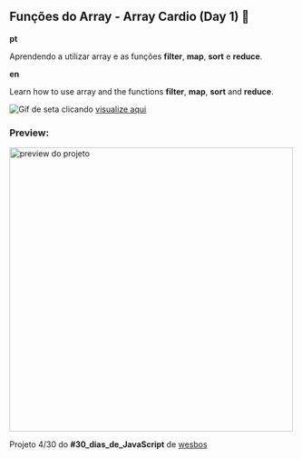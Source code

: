 <h2>Funções do Array - Array Cardio (Day 1) 💪</h2>

<p><strong>pt</strong></p>
<p>Aprendendo a utilizar array e as funções <strong>filter</strong>, <strong>map</strong>, <strong>sort</strong> e <strong>reduce</strong>.</p>

<p><strong>en</strong></p>
<p>Learn how to use array and the functions <strong>filter</strong>, <strong>map</strong>, <strong>sort</strong> and <strong>reduce</strong>.</p>

![Gif de seta clicando](https://cdn.glitch.com/5e6819bf-0707-4f13-ba4b-a25a27b3688e%2Fpicasion.com_2f865f2b12941c33396e4a0791f18d1e.gif?v=1604686274181) [visualize aqui](https://maluhcosta.github.io/javascript30/04-ArrayCardioDay1/)

### Preview:
<img src="https://cdn.glitch.com/5e6819bf-0707-4f13-ba4b-a25a27b3688e%2FScreenshot_13.png?v=1604983294444" width="500px" alt="preview do projeto">

Projeto 4/30 do **#30_dias_de_JavaScript** de [wesbos](https://github.com/wesbos) 